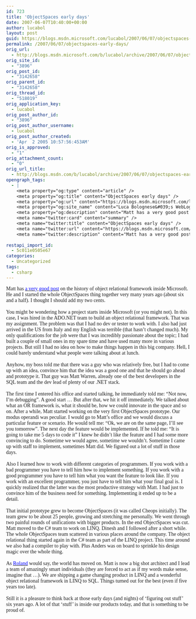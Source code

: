 ```yaml
---
id: 723
title: 'ObjectSpaces early days'
date: 2007-06-07T10:40:00+00:00
author: lucabol
layout: post
guid: https://blogs.msdn.microsoft.com/lucabol/2007/06/07/objectspaces-early-days/
permalink: /2007/06/07/objectspaces-early-days/
orig_url:
  - http://blogs.msdn.microsoft.com/b/lucabol/archive/2007/06/07/objectspaces-early-days.aspx
orig_site_id:
  - "3896"
orig_post_id:
  - "3142658"
orig_parent_id:
  - "3142658"
orig_thread_id:
  - "518019"
orig_application_key:
  - lucabol
orig_post_author_id:
  - "3896"
orig_post_author_username:
  - lucabol
orig_post_author_created:
  - 'Apr  2 2005 10:57:56:453AM'
orig_is_approved:
  - "1"
orig_attachment_count:
  - "0"
orig_url_title:
  - http://blogs.msdn.com/b/lucabol/archive/2007/06/07/objectspaces-early-days.aspx
opengraph_tags:
  - |
    <meta property="og:type" content="article" />
    <meta property="og:title" content="ObjectSpaces early days" />
    <meta property="og:url" content="https://blogs.msdn.microsoft.com/lucabol/2007/06/07/objectspaces-early-days/" />
    <meta property="og:site_name" content="Luca Bolognese&#039;s WebLog" />
    <meta property="og:description" content="Matt has a very good post on the history of object relational framework inside Microsoft. He and I started the whole ObjectSpaces thing together very many years ago (about six and a half). I thought I should add my two cents. &nbsp; You might be wondering how a project starts inside Microsoft (or you might..." />
    <meta name="twitter:card" content="summary" />
    <meta name="twitter:title" content="ObjectSpaces early days" />
    <meta name="twitter:url" content="https://blogs.msdn.microsoft.com/lucabol/2007/06/07/objectspaces-early-days/" />
    <meta name="twitter:description" content="Matt has a very good post on the history of object relational framework inside Microsoft. He and I started the whole ObjectSpaces thing together very many years ago (about six and a half). I thought I should add my two cents. &nbsp; You might be wondering how a project starts inside Microsoft (or you might..." />
    
restapi_import_id:
  - 5c011e0505e67
categories:
  - Uncategorized
tags:
  - csharp
---
```

<p class="MsoNormal" style="margin:0;">
  <font face="Tahoma">Matt has </font><a href="http://blogs.msdn.com/mattwar/archive/2007/05/31/the-origin-of-linq-to-sql.aspx"><font face="Tahoma" color="#0000ff">a very good post</font></a><font face="Tahoma"> on the history of object relational framework inside Microsoft. He and I started the whole ObjectSpaces thing together very many years ago (about six and a half). I thought I should add my two cents. <s></s></font>
</p>

<p class="MsoNormal" style="margin:0;">
  <font face="Tahoma">&nbsp;</font>
</p>

<p class="MsoNormal" style="margin:0;">
  <font face="Tahoma">You might be wondering how a project starts inside Microsoft (or you might not). In this case, I was hired in the ADO.NET team to build an object relational framework. That was my assignment. The problem was that I had no dev or tester to work with. I also had just arrived in the US from Italy and my English was terrible (that hasn’t changed much). My only qualifications for the job were that I was incredibly passionate about the topic; I had built a couple of small ones in my spare time and have used many more in various projects. But still I had no idea on how to make things happen in this big company. Hell, I could barely understand what people were talking about at lunch.</font>
</p>

<p class="MsoNormal" style="margin:0;">
  <font face="Tahoma">&nbsp;</font>
</p>

<p class="MsoNormal" style="margin:0;">
  <font face="Tahoma">Anyhow, my boss told me that there was a guy who was relatively free, but I had to come up with an idea, convince him that the idea was a good one and that he should go ahead and prototype it. That guy was Matt Warren, already one of the best developers in the SQL team and the dev lead of plenty of our .NET stack.</font>
</p>

<p class="MsoNormal" style="margin:0;">
  <font face="Tahoma">&nbsp;</font>
</p>

<p class="MsoNormal" style="margin:0;">
  <font face="Tahoma">The first time I entered his office and started talking, he immediately told me: “Not now, I’m debugging”. A good start … But after that, we hit it off immediately. We talked about what an OR framework is, what it should be, how we could innovate in the space and so on. After a while, Matt started working on the very first ObjectSpaces prototype. Our modus operandi was peculiar. I would go to Matt’s office and we would discuss a particular feature or scenario. He would tell me: “Ok, we are on the same page, I’ll see you tomorrow”. The next day the feature would be implemented. If he told me: “It is going to take me 5 days to code it” I knew he didn’t like the feature and I had some more convincing to do. Sometime we would agree, sometime we wouldn’t. Sometime I came up with staff to implement, sometimes Matt did. We figured out a lot of stuff in those days.</font>
</p>

<p class="MsoNormal" style="margin:0;">
  <font face="Tahoma">&nbsp;</font>
</p>

<p class="MsoNormal" style="margin:0;">
  <font face="Tahoma">Also I learned how to work with different categories of programmers. If you work with a bad programmer you have to tell him how to implement something. If you work with a good programmer you have to tell him what you want the feature to look like. If you work with an excellent programmer, you just have to tell him what your final goal is. I quickly realized that the latter was the most productive strategy with Matt. I had just to convince him of the business need for something. Implementing it ended up to be a detail.</font>
</p>

<p class="MsoNormal" style="margin:0;">
  <font face="Tahoma">&nbsp;</font>
</p>

<p class="MsoNormal" style="margin:0;">
  <font face="Tahoma">That initial prototype grew to become ObjectSpaces (it was called Cheops initially). The team grew to be about 25 people, growing and stretching me personally. We went through two painful rounds of unifications with bigger products. In the end ObjectSpaces was cut. Matt moved to the C# team to work on LINQ. Dinesh and I followed after a short while. The whole ObjectSpaces team scattered in various places around the company. The object relational thing started again in the C# team as part of the LINQ project. This time around we also had a compiler to play with. Plus Anders was on board to sprinkle his design magic over the whole thing.</font>
</p>

<p class="MsoNormal" style="margin:0;">
  <font face="Tahoma">&nbsp;</font>
</p>

<p class="MsoNormal" style="margin:0;">
  <font face="Tahoma">As </font><a href="http://en.wikipedia.org/wiki/The_Dark_Tower_(series)"><font face="Tahoma" color="#0000ff">Roland</font></a><font face="Tahoma"> would say, the world has moved on. Matt is now a big shot architect and I lead a team of amazingly smart individuals (they are forced to act as if my words make sense, imagine that …). We are shipping a game changing product in LINQ and a wonderful object relational framework in LINQ to SQL. Things turned out for the best (even if five years too late).</font>
</p>

<p class="MsoNormal" style="margin:0;">
  <font face="Tahoma">&nbsp;</font>
</p>

<p class="MsoNormal" style="margin:0;">
  <font face="Tahoma">Still it is a pleasure to think back at those early days (and nights) of ‘figuring out stuff’ six years ago. A lot of that ‘stuff’ is inside our products today, and that is something to be proud of.</font>
</p>